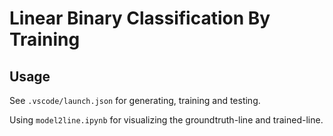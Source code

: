 # Linear Binary Classification By Training

## Usage

See `.vscode/launch.json` for generating, training and testing.

Using `model2line.ipynb` for visualizing the groundtruth-line and trained-line.
